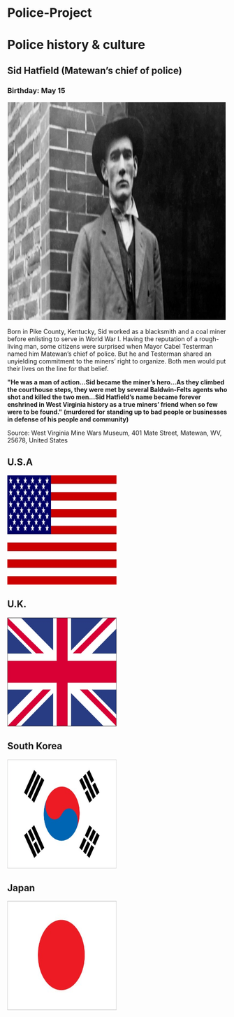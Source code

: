 # Police-Project
<h1>Police history & culture</h1>
<h2>Sid Hatfield (Matewan’s chief of police)</h2>
<h3>Birthday: May 15</h3>
<img src="asset/Sid-Hatfield.png" height=500 width=500>
<p>Born in Pike County, Kentucky, Sid worked as a blacksmith and a coal miner before enlisting to serve in World War I. Having the reputation of a rough-living man, some citizens were surprised when Mayor Cabel Testerman named him Matewan’s chief of police. But he and Testerman shared an unyielding commitment to the miners’ right to organize. Both men would put their lives on the line for that belief.</p>
<p><b>"He was a man of action...Sid became the miner’s hero...As they climbed the courthouse steps, they were met by several Baldwin-Felts agents who shot and killed the two men...Sid Hatfield’s name became forever enshrined in West Virginia history as a true miners’ friend when so few were to be found." (murdered for standing up to bad people or businesses in defense of his people and community)</b></p>
<p>Source: West Virginia Mine Wars Museum, 401 Mate Street, Matewan, WV, 25678, United States</p>
<h2>U.S.A</h2>
<img src="asset/US-flag.jpg" height=250 width=250>
<h2>U.K.</h2>
<img src="asset/UK-flag.jpg" height=250 width=250>
<h2>South Korea</h2>
<img src="asset/KS-flag.jpg" height=250 width=250>
<h2>Japan</h2>
<img src="asset/JPN-flag.jpg" height=250 width=250>
